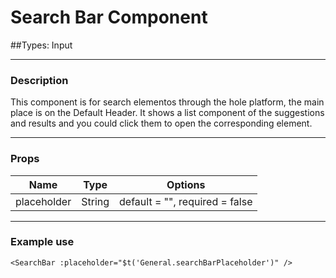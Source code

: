 # Search Bar Component
##Types: Input 
***

### Description
This component is for search elementos through the hole platform, the main place is on the Default Header. It shows a list component of the suggestions and results and you could click them to open the corresponding element.

***
### Props
|Name            |Type     |Options                         |
|----------------|---------|--------------------------------|
|placeholder     |String   |default = "", required = false  |

***
### Example use
`<SearchBar :placeholder="$t('General.searchBarPlaceholder')" />`
